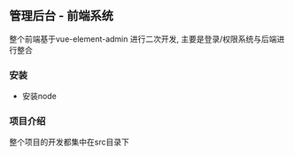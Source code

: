 ## 管理后台 - 前端系统

整个前端基于vue-element-admin 进行二次开发, 主要是登录/权限系统与后端进行整合

### 安装
* 安装node

### 项目介绍
整个项目的开发都集中在src目录下

